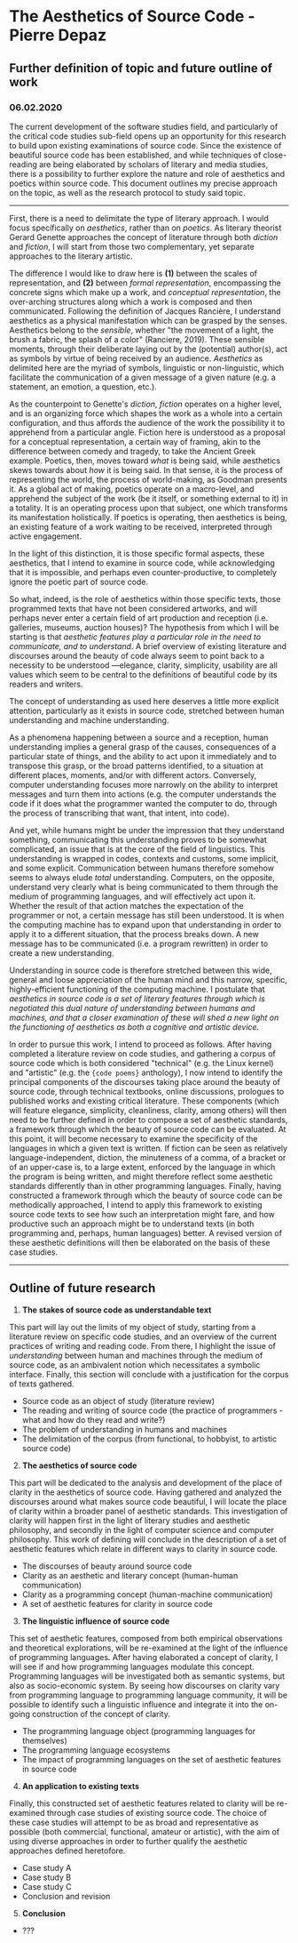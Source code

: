 # The Aesthetics of Source Code - Pierre Depaz
## Further definition of topic and future outline of work
### 06.02.2020

The current development of the software studies field, and particularly of the critical code studies sub-field opens up an opportunity for this research to build upon existing examinations of source code. Since the existence of beautiful source code has been established, and while techniques of close-reading are being elaborated by scholars of literary and media studies, there is a possibility to further explore the nature and role of aesthetics and poetics within source code. This document outlines my precise approach on the topic, as well as the research protocol to study said topic.

---

First, there is a need to delimitate the type of literary approach. I would focus specifically on *aesthetics*, rather than on *poetics*. As literary theorist Gerard Genette approaches the concept of literature through both *diction* and *fiction*, I will start from those two complementary, yet separate approaches to the literary artistic.

The difference I would like to draw here is **(1)** between the scales of representation, and **(2)** between *formal representation*, encompassing the concrete signs which make up a work, and *conceptual representation*, the over-arching structures along which a work is composed and then communicated. Following the definition of Jacques Rancière, I understand aesthetics as a physical manifestation which can be grasped by the senses. Aesthetics belong to the *sensible*, whether "the movement of a light, the brush a fabric, the splash of a color" (Ranciere, 2019). These sensible moments, through their deliberate laying out by the (potential) author(s), act as symbols by virtue of being received by an audience. *Aesthetics* as delimited here are the myriad of symbols, linguistic or non-linguistic, which facilitate the communication of a given message of a given nature (e.g. a statement, an emotion, a question, etc.).

As the counterpoint to Genette's *diction*, *fiction* operates on a higher level, and is an organizing force which shapes the work as a whole into a certain configuration, and thus affords the audience of the work the possibility it to apprehend from a particular angle. Fiction here is understood as a proposal for a conceptual representation, a certain way of framing, akin to the difference between comedy and tragedy, to take the Ancient Greek example. Poetics, then, moves toward *what* is being said, while aesthetics skews towards about *how* it is being said. In that sense, it is the process of representing the world, the process of world-making, as Goodman presents it. As a global act of making, poetics operate on a macro-level, and apprehend the subject of the work (be it itself, or something external to it) in a totality. It is an operating process upon that subject, one which transforms its manifestation holistically. If poetics is operating, then aesthetics is being, an existing feature of a work waiting to be received, interpreted through active engagement.

In the light of this distinction, it is those specific formal aspects, these aesthetics, that I intend to examine in source code, while acknowledging that it is impossible, and perhaps even counter-productive, to completely ignore the poetic part of source code.

So what, indeed, is the role of aesthetics within those specific texts, those programmed texts that have not been considered artworks, and will perhaps never enter a certain field of art production and reception (i.e. galleries, museums, auction houses)? The hypothesis from which I will be starting is that *aesthetic features play a particular role in the need to communicate, and to understand*. A brief overview of existing literature and discourses around the beauty of code always seem to point back to a necessity to be understood —elegance, clarity, simplicity, usability are all values which seem to be central to the definitions of beautiful code by its readers and writers.

The concept of understanding as used here deserves a little more explicit attention, particularly as it exists in source code, stretched between human understanding and machine understanding.

As a phenomena happening between a source and a reception, human understanding implies a general grasp of the causes, consequences of a particular state of things, and the ability to act upon it immediately and to transpose this grasp, or the broad patterns identified, to a situation at different places, moments, and/or with different actors. Conversely, computer understanding focuses more narrowly on the ability to interpret messages and turn them into actions (e.g. the computer understands the code if it does what the programmer wanted the computer to do, through the process of transcribing that want, that intent, into code).

And yet, while humans might be under the impression that they understand something, communicating this understanding proves to be somewhat complicated, an issue that is at the core of the field of linguistics. This understanding is wrapped in codes, contexts and customs, some implicit, and some explicit. Communication between humans therefore somehow seems to always elude *total* understanding. Computers, on the opposite, understand very clearly what is being communicated to them through the medium of programming languages, and will effectively act upon it. Whether the result of that action matches the expectation of the programmer or not, a certain message has still been understood. It is when the computing machine has to expand upon that understanding in order to apply it to a different situation, that the process breaks down. A new message has to be communicated (i.e. a program rewritten) in order to create a new understanding.

Understanding in source code is therefore stretched between this wide, general and loose appreciation of the human mind and this narrow, specific, highly-efficient functioning of the computing machine. I postulate that *aesthetics in source code is a set of literary features through which is negotiated this dual nature of understanding between humans and machines, and that a closer examination of these will shed a new light on the functioning of aesthetics as both a cognitive and artistic device*.

In order to pursue this work, I intend to proceed as follows. After having completed a literature review on code studies, and gathering a corpus of source code which is both considered "technical" (e.g. the Linux kernel) and "artistic" (e.g. the `{code poems}` anthology), I now intend to identify the principal components of the discourses taking place around the beauty of source code, through technical textbooks, online discussions, prologues to published works and existing critical literature. These components (which will feature elegance, simplicity, cleanliness, clarity, among others) will then need to be further defined in order to compose a set of aesthetic standards, a framework through which the beauty of source code can be evaluated. At this point, it will become necessary to examine the specificity of the languages in which a given text is written. If fiction can be seen as relatively language-independent, diction, the minuteness of a comma, of a bracket or of an upper-case is, to a large extent, enforced by the language in which the program is being written, and might therefore reflect some aesthetic standards differently than in other programming languages. Finally, having constructed a framework through which the beauty of source code can be methodically approached, I intend to apply this framework to existing source code texts to see how such an interpretation might fare, and how productive such an approach might be to understand texts (in both programming and, perhaps, human languages) better. A revised version of these aesthetic definitions will then be elaborated on the basis of these case studies.

---

## Outline of future research

1. **The stakes of source code as understandable text**

This part will lay out the limits of my object of study, starting from a literature review on specific code studies, and an overview of the current practices of writing and reading code. From there, I highlight the issue of *understanding* between human and machines through the medium of source code, as an ambivalent notion which necessitates a symbolic interface. Finally, this section will conclude with a justification for the corpus of texts gathered.

- Source code as an object of study (literature review)
- The reading and writing of source code (the practice of programmers -what and how do they read and write?)
- The problem of understanding in humans and machines
- The delimitation of the corpus (from functional, to hobbyist, to artistic source code)

2. **The aesthetics of source code**

This part will be dedicated to the analysis and development of the place of clarity in the aesthetics of source code. Having gathered and analyzed the discourses around what makes source code beautiful, I will locate the place of clarity within a broader panel of aesthetic standards. This investigation of clarity will happen first in the light of literary studies and aesthetic philosophy, and secondly in the light of computer science and computer philosophy. This work of defining will conclude in the description of a set of aesthetic features which relate in different ways to clarity in source code.

- The discourses of beauty around source code
- Clarity as an aesthetic and literary concept (human-human communication)
- Clarity as a programming concept (human-machine communication)
- A set of aesthetic features for clarity in source code

3. **The linguistic influence of source code**

This set of aesthetic features, composed from both empirical observations and theoretical explorations, will be re-examined at the light of the influence of programming languages. After having elaborated a concept of clarity, I will see if and how programming languages modulate this concept. Programming languages will be investigated both as semantic systems, but also as socio-economic system. By seeing how discourses on clarity vary from programming language to programming language community, it will be possible to identify such a linguistic influence and integrate it into the on-going construction of the concept of clarity.

- The programming language object (programming languages for themselves)
- The programming language ecosystems
- The impact of programming languages on the set of aesthetic features in source code

4. **An application to existing texts**

Finally, this constructed set of aesthetic features related to clarity will be re-examined through case studies of existing source code. The choice of these case studies will attempt to be as broad and representative as possible (both commercial, functional, amateur or artistic), with the aim of using diverse approaches in order to further qualify the aesthetic approaches defined heretofore.

- Case study A
- Case study B
- Case study C
- Conclusion and revision

5. **Conclusion**

- ???